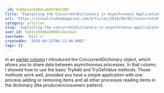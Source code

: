 ```yaml
---
_id: 5a88e1acbd6dca0d5f0d2380
title: "Exploiting the ConcurrentDictionary in Asynchronous Applications"
url: 'https://visualstudiomagazine.com/articles/2016/04/01/concurrentdictionary.aspx'
category: articles
slug: 'exploiting-the-concurrentdictionary-in-asynchronous-applications'
user_id: 5a83ce59d6eb0005c4ecda2c
username: 'bill-s'
createdOn: '2016-04-23T08:13:40.000Z'
tags: []
---
```


In an <a href="https://visualstudiomagazine.com/articles/2016/03/01/sharing-information-between-asynchronous-processes.aspx" target="_blank">earlier column</a> I introduced the ConcurrentDictionary object, which allows you to share data between asynchronous processes. In that column, I showed how to use the basic TryAdd and TryGetValue methods. Those methods work well, provided you have a simple application with one process adding or removing items and all other processes reading items in the dictionary (the producer/consumers pattern).
